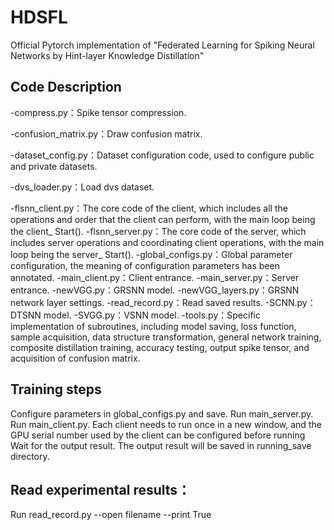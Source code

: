 # HDSFL
Official Pytorch implementation of "Federated Learning for Spiking Neural Networks by Hint-layer Knowledge Distillation"

## Code Description
-compress.py：Spike tensor compression.

-confusion_matrix.py：Draw confusion matrix.

-dataset_config.py：Dataset configuration code, used to configure public and private datasets.

-dvs_loader.py：Load dvs dataset.

-flsnn_client.py：The core code of the client, which includes all the operations and order that the client can perform, with the main loop being the client_ Start().
-flsnn_server.py：The core code of the server, which includes server operations and coordinating client operations, with the main loop being the server_ Start().
-global_configs.py：Global parameter configuration, the meaning of configuration parameters has been annotated.
-main_client.py：Client entrance.
-main_server.py：Server entrance.
-newVGG.py：GRSNN model.
-newVGG_layers.py：GRSNN network layer settings.
-read_record.py：Read saved results.
-SCNN.py：DTSNN model.
-SVGG.py：VSNN model.
-tools.py：Specific implementation of subroutines, including model saving, loss function, sample acquisition, data structure transformation, general network training, composite distillation training, accuracy testing, output spike tensor, and acquisition of confusion matrix.

## Training steps
Configure parameters in global_configs.py and save.
Run main_server.py.
Run main_client.py. Each client needs to run once in a new window, and the GPU serial number used by the client can be configured before running
Wait for the output result. The output result will be saved in running_save directory.

## Read experimental results：
Run read_record.py --open filename --print True

